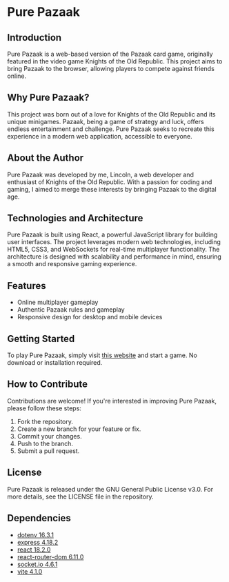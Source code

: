 # Pure Pazaak

## Introduction
Pure Pazaak is a web-based version of the Pazaak card game, originally featured in the video game Knights of the Old Republic. This project aims to bring Pazaak to the browser, allowing players to compete against friends online.

## Why Pure Pazaak?
This project was born out of a love for Knights of the Old Republic and its unique minigames. Pazaak, being a game of strategy and luck, offers endless entertainment and challenge. Pure Pazaak seeks to recreate this experience in a modern web application, accessible to everyone.

## About the Author
Pure Pazaak was developed by me, Lincoln, a web developer and enthusiast of Knights of the Old Republic. With a passion for coding and gaming, I aimed to merge these interests by bringing Pazaak to the digital age.

## Technologies and Architecture
Pure Pazaak is built using React, a powerful JavaScript library for building user interfaces. The project leverages modern web technologies, including HTML5, CSS3, and WebSockets for real-time multiplayer functionality. The architecture is designed with scalability and performance in mind, ensuring a smooth and responsive gaming experience.

## Features
- Online multiplayer gameplay
- Authentic Pazaak rules and gameplay
- Responsive design for desktop and mobile devices

## Getting Started
To play Pure Pazaak, simply visit [this website](https://pazaak.lincolnwentz.com) and start a game. No download or installation required.

## How to Contribute
Contributions are welcome! If you're interested in improving Pure Pazaak, please follow these steps:
1. Fork the repository.
2. Create a new branch for your feature or fix.
3. Commit your changes.
4. Push to the branch.
5. Submit a pull request.

## License
Pure Pazaak is released under the GNU General Public License v3.0. For more details, see the LICENSE file in the repository.

## Dependencies
- [dotenv 16.3.1](https://www.npmjs.com/package/dotenv)
- [express 4.18.2](https://expressjs.com/)
- [react 18.2.0](https://react.dev/)
- [react-router-dom 6.11.0](https://reactrouter.com/en/main)
- [socket.io 4.6.1](https://socket.io/)
- [vite 4.1.0](https://vitejs.dev/)
